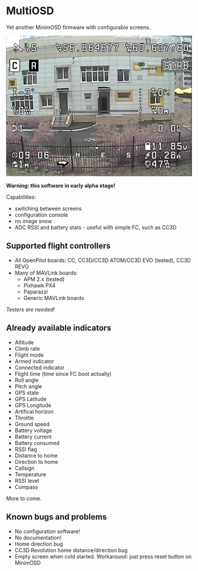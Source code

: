 MultiOSD
========

Yet another MinimOSD firmware with configurable screens.

![Screenshot](res/screenshot.png)

**Warning: this software in early alpha stage!**

Capabilities:
   * switching between screens
   * configuration console
   * no image snow
   * ADC RSSI and battery stats - useful with simple FC, such as CC3D


Supported flight controllers
----------------------------

* All OpenPilot boards: CC, CC3D/CC3D ATOM/CC3D EVO (tested), CC3D REVO
* Many of MAVLink boards:
   * APM 2.x (tested)
   * Pixhawk PX4
   * Paparazzi
   * Generic MAVLink boards

*Testers are needed!*

Already available indicators
----------------------------

- Altitude
- Climb rate
- Flight mode
- Armed indicator
- Connected indicator
- Flight time (time since FC boot actually)
- Roll angle
- Pitch angle
- GPS state
- GPS Latitude
- GPS Longitude
- Artifical horizon
- Throttle
- Ground speed
- Battery voltage
- Battery current
- Battery consumed
- RSSI flag
- Distance to home
- Direction to home
- Callsign
- Temperature
- RSSI level
- Compass

More to come.

Known bugs and problems
-----------------------

- No configuration software!
- No documentation!
- Home direction bug
- CC3D Revolution home distance/direction bug
- Empty screen when cold started. Workaround: just press reset button on MinimOSD



